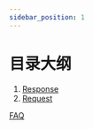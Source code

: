 ```yaml
---
sidebar_position: 1
---
```

# 目录大纲

1. [Response](./response.md)
2. [Request](./request.md)

[FAQ](./FAQ.md)
